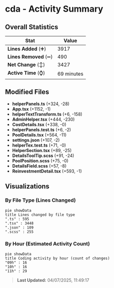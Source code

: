 # cda - Activity Summary 

## Overall Statistics

| Stat                   | Value                                                             |
| ---------------------- | ----------------------------------------------------------------- |
| **Lines Added** (➕)   | 3917                                          |
| **Lines Removed** (➖) | 490                                        |
| **Net Change** (↕)    | 3427                |
| **Active Time** (⌚)   | 69 minutes |


## Modified Files
- **helperPanels.ts** (+324, -28)
- **App.tsx** (+1152, -1)
- **helperTextTransform.ts** (+6, -158)
- **AdminHelper.tsx** (+444, -230)
- **CostDetails.tsx** (+338, -0)
- **helperPanels.test.ts** (+6, -2)
- **PoolDetails.tsx** (+564, -11)
- **settings.json** (+107, -2)
- **helperTex.test.ts** (+71, -0)
- **HelperSection.tsx** (+89, -25)
- **DetailsToolTip.scss** (+91, -24)
- **PoolPosition.scss** (+75, -0)
- **DetailsField.scss** (+57, -8)
- **ReinvestmentDetail.tsx** (+593, -1)

## Visualizations

### By File Type (Lines Changed)

```mermaid
pie showData
title Lines changed by file type
".ts" : 595
".tsx" : 3448
".json" : 109
".scss" : 255
```

### By Hour (Estimated Activity Count)

```mermaid
pie showData
title Coding activity by hour (count of changes)
"09h" : 16
"10h" : 16
"11h" : 29
```


> **Last Updated:** 04/07/2025, 11:49:17